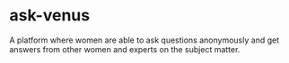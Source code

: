 # ask-venus
A platform where women are able to ask questions anonymously and get answers from other women and experts on the subject matter.
